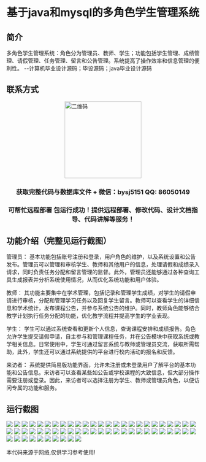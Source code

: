 <p><h1 align="center">基于java和mysql的多角色学生管理系统</h1></p>

## 简介
多角色学生管理系统：角色分为管理员、教师、学生；功能包括学生管理、成绩管理、请假管理、任务管理、留言和公告管理。系统提高了操作效率和信息管理的便利性。    --计算机毕业设计源码；毕设源码；java毕业设计源码


## 联系方式
<img src="https://bs-1329754181.cos.ap-shanghai.myqcloud.com/wx.jpg" alt="二维码" style="display: block; margin: 0 auto;" width="200px">
<p><h3 align="center">获取完整代码与数据库文件 + 微信：bysj5151 QQ: 86050149</h3></p>
<p><h3 align="center">可帮忙远程部署 包运行成功！提供远程部署、修改代码、设计文档指导、代码讲解等服务！</h3></p>

## 功能介绍（完整见运行截图）
管理员： 基本功能包括账号注册和登录，用户角色的维护，以及系统设置和公告发布。管理员可以管理和审核学生、教师和其他用户的信息，处理请假和成绩录入请求，同时负责任务分配和留言管理的监督。此外，管理员还能够通过各种查询工具生成报表并分析系统使用情况，从而优化系统功能和用户体验。

教师： 其功能主要集中在学术管理，包括记录和管理学生成绩，对学生的请假申请进行审核，分配和管理学习任务以及回复学生留言。教师可以查看学生的详细信息和学术统计，发布课程公告，并参与系统公告的维护。同时，教师角色能够结合教学计划执行任务分配的功能，优化教学流程并提高学生的学业表现。

学生： 学生可以通过系统查看和更新个人信息，查询课程安排和成绩报告。角色允许学生提交请假申请，自主参与和管理课程任务，并在公告模块中获取系统或教学相关信息。日常使用中，学生可通过留言系统与教师或管理员交流，获取所需帮助，此外，学生还可以通过系统提供的平台进行校内活动的报名和反馈。

来访者： 系统提供简易版功能界面，允许未注册或未登录用户了解平台的基本功能和公告信息。来访者可以查看某些如公告或学校课程的大致信息，但大部分操作需要注册或登录。因此，来访者可以选择注册为学生、教师或管理员角色，以便访问专属的功能和服务。


## 运行截图
![](https://bs-1329754181.cos.ap-shanghai.myqcloud.com/ssm/MultiRoleStudentManagementSystem/img/001.jpg)
![](https://bs-1329754181.cos.ap-shanghai.myqcloud.com/ssm/MultiRoleStudentManagementSystem/img/002.jpg)
![](https://bs-1329754181.cos.ap-shanghai.myqcloud.com/ssm/MultiRoleStudentManagementSystem/img/003.jpg)
![](https://bs-1329754181.cos.ap-shanghai.myqcloud.com/ssm/MultiRoleStudentManagementSystem/img/004.jpg)
![](https://bs-1329754181.cos.ap-shanghai.myqcloud.com/ssm/MultiRoleStudentManagementSystem/img/005.jpg)
![](https://bs-1329754181.cos.ap-shanghai.myqcloud.com/ssm/MultiRoleStudentManagementSystem/img/006.jpg)
![](https://bs-1329754181.cos.ap-shanghai.myqcloud.com/ssm/MultiRoleStudentManagementSystem/img/007.jpg)
![](https://bs-1329754181.cos.ap-shanghai.myqcloud.com/ssm/MultiRoleStudentManagementSystem/img/008.jpg)
![](https://bs-1329754181.cos.ap-shanghai.myqcloud.com/ssm/MultiRoleStudentManagementSystem/img/009.jpg)
![](https://bs-1329754181.cos.ap-shanghai.myqcloud.com/ssm/MultiRoleStudentManagementSystem/img/010.jpg)
![](https://bs-1329754181.cos.ap-shanghai.myqcloud.com/ssm/MultiRoleStudentManagementSystem/img/011.jpg)
![](https://bs-1329754181.cos.ap-shanghai.myqcloud.com/ssm/MultiRoleStudentManagementSystem/img/012.jpg)
![](https://bs-1329754181.cos.ap-shanghai.myqcloud.com/ssm/MultiRoleStudentManagementSystem/img/013.jpg)
![](https://bs-1329754181.cos.ap-shanghai.myqcloud.com/ssm/MultiRoleStudentManagementSystem/img/014.jpg)
![](https://bs-1329754181.cos.ap-shanghai.myqcloud.com/ssm/MultiRoleStudentManagementSystem/img/015.jpg)
![](https://bs-1329754181.cos.ap-shanghai.myqcloud.com/ssm/MultiRoleStudentManagementSystem/img/016.jpg)
![](https://bs-1329754181.cos.ap-shanghai.myqcloud.com/ssm/MultiRoleStudentManagementSystem/img/017.jpg)
![](https://bs-1329754181.cos.ap-shanghai.myqcloud.com/ssm/MultiRoleStudentManagementSystem/img/018.jpg)
![](https://bs-1329754181.cos.ap-shanghai.myqcloud.com/ssm/MultiRoleStudentManagementSystem/img/019.jpg)
![](https://bs-1329754181.cos.ap-shanghai.myqcloud.com/ssm/MultiRoleStudentManagementSystem/img/020.jpg)
![](https://bs-1329754181.cos.ap-shanghai.myqcloud.com/ssm/MultiRoleStudentManagementSystem/img/021.jpg)
![](https://bs-1329754181.cos.ap-shanghai.myqcloud.com/ssm/MultiRoleStudentManagementSystem/img/022.jpg)
![](https://bs-1329754181.cos.ap-shanghai.myqcloud.com/ssm/MultiRoleStudentManagementSystem/img/023.jpg)
![](https://bs-1329754181.cos.ap-shanghai.myqcloud.com/ssm/MultiRoleStudentManagementSystem/img/024.jpg)
![](https://bs-1329754181.cos.ap-shanghai.myqcloud.com/ssm/MultiRoleStudentManagementSystem/img/025.jpg)
![](https://bs-1329754181.cos.ap-shanghai.myqcloud.com/ssm/MultiRoleStudentManagementSystem/img/026.jpg)
![](https://bs-1329754181.cos.ap-shanghai.myqcloud.com/ssm/MultiRoleStudentManagementSystem/img/027.jpg)
![](https://bs-1329754181.cos.ap-shanghai.myqcloud.com/ssm/MultiRoleStudentManagementSystem/img/028.jpg)
![](https://bs-1329754181.cos.ap-shanghai.myqcloud.com/ssm/MultiRoleStudentManagementSystem/img/029.jpg)
![](https://bs-1329754181.cos.ap-shanghai.myqcloud.com/ssm/MultiRoleStudentManagementSystem/img/030.jpg)
![](https://bs-1329754181.cos.ap-shanghai.myqcloud.com/ssm/MultiRoleStudentManagementSystem/img/031.jpg)
![](https://bs-1329754181.cos.ap-shanghai.myqcloud.com/ssm/MultiRoleStudentManagementSystem/img/032.jpg)
![](https://bs-1329754181.cos.ap-shanghai.myqcloud.com/ssm/MultiRoleStudentManagementSystem/img/033.jpg)
![](https://bs-1329754181.cos.ap-shanghai.myqcloud.com/ssm/MultiRoleStudentManagementSystem/img/034.jpg)
![](https://bs-1329754181.cos.ap-shanghai.myqcloud.com/ssm/MultiRoleStudentManagementSystem/img/035.jpg)
![](https://bs-1329754181.cos.ap-shanghai.myqcloud.com/ssm/MultiRoleStudentManagementSystem/img/036.jpg)
![](https://bs-1329754181.cos.ap-shanghai.myqcloud.com/ssm/MultiRoleStudentManagementSystem/img/037.jpg)
![](https://bs-1329754181.cos.ap-shanghai.myqcloud.com/ssm/MultiRoleStudentManagementSystem/img/038.jpg)
![](https://bs-1329754181.cos.ap-shanghai.myqcloud.com/ssm/MultiRoleStudentManagementSystem/img/039.jpg)
![](https://bs-1329754181.cos.ap-shanghai.myqcloud.com/ssm/MultiRoleStudentManagementSystem/img/040.jpg)
![](https://bs-1329754181.cos.ap-shanghai.myqcloud.com/ssm/MultiRoleStudentManagementSystem/img/041.jpg)
![](https://bs-1329754181.cos.ap-shanghai.myqcloud.com/ssm/MultiRoleStudentManagementSystem/img/042.jpg)
![](https://bs-1329754181.cos.ap-shanghai.myqcloud.com/ssm/MultiRoleStudentManagementSystem/img/043.jpg)
![](https://bs-1329754181.cos.ap-shanghai.myqcloud.com/ssm/MultiRoleStudentManagementSystem/img/044.jpg)
![](https://bs-1329754181.cos.ap-shanghai.myqcloud.com/ssm/MultiRoleStudentManagementSystem/img/045.jpg)
![](https://bs-1329754181.cos.ap-shanghai.myqcloud.com/ssm/MultiRoleStudentManagementSystem/img/046.jpg)
![](https://bs-1329754181.cos.ap-shanghai.myqcloud.com/ssm/MultiRoleStudentManagementSystem/img/047.jpg)
![](https://bs-1329754181.cos.ap-shanghai.myqcloud.com/ssm/MultiRoleStudentManagementSystem/img/048.jpg)
![](https://bs-1329754181.cos.ap-shanghai.myqcloud.com/ssm/MultiRoleStudentManagementSystem/img/049.jpg)
![](https://bs-1329754181.cos.ap-shanghai.myqcloud.com/ssm/MultiRoleStudentManagementSystem/img/050.jpg)
![](https://bs-1329754181.cos.ap-shanghai.myqcloud.com/ssm/MultiRoleStudentManagementSystem/img/051.jpg)
![](https://bs-1329754181.cos.ap-shanghai.myqcloud.com/ssm/MultiRoleStudentManagementSystem/img/052.jpg)
![](https://bs-1329754181.cos.ap-shanghai.myqcloud.com/ssm/MultiRoleStudentManagementSystem/img/053.jpg)
![](https://bs-1329754181.cos.ap-shanghai.myqcloud.com/ssm/MultiRoleStudentManagementSystem/img/054.jpg)
![](https://bs-1329754181.cos.ap-shanghai.myqcloud.com/ssm/MultiRoleStudentManagementSystem/img/055.jpg)
![](https://bs-1329754181.cos.ap-shanghai.myqcloud.com/ssm/MultiRoleStudentManagementSystem/img/056.jpg)
![](https://bs-1329754181.cos.ap-shanghai.myqcloud.com/ssm/MultiRoleStudentManagementSystem/img/057.jpg)
![](https://bs-1329754181.cos.ap-shanghai.myqcloud.com/ssm/MultiRoleStudentManagementSystem/img/058.jpg)
![](https://bs-1329754181.cos.ap-shanghai.myqcloud.com/ssm/MultiRoleStudentManagementSystem/img/059.jpg)
![](https://bs-1329754181.cos.ap-shanghai.myqcloud.com/ssm/MultiRoleStudentManagementSystem/img/060.jpg)

<p>本代码来源于网络,仅供学习参考使用!</p>
